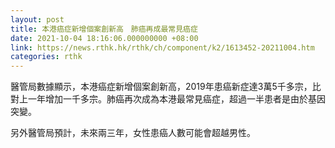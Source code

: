```yaml
---
layout: post
title: 本港癌症新增個案創新高　肺癌再成最常見癌症
date: 2021-10-04 18:16:06.000000000 +08:00
link: https://news.rthk.hk/rthk/ch/component/k2/1613452-20211004.htm
categories: rthk
---
```


醫管局數據顯示，本港癌症新增個案創新高，2019年患癌新症達3萬5千多宗，比對上一年增加一千多宗。肺癌再次成為本港最常見癌症，超過一半患者是由於基因突變。

另外醫管局預計，未來兩三年，女性患癌人數可能會超越男性。
